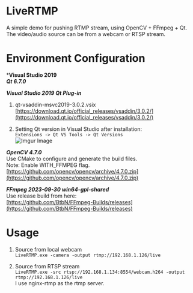 # LiveRTMP
A simple demo for pushing RTMP stream, using OpenCV + FFmpeg + Qt.  
The video/audio source can be from a webcam or RTSP stream.  
  
# Environment Configuration
***Visual Studio 2019**  
***Qt 6.7.0***  
  
***Visual Studio 2019 Qt Plug-in***  
1. qt-vsaddin-msvc2019-3.0.2.vsix  
[https://download.qt.io/official_releases/vsaddin/3.0.2/](https://download.qt.io/official_releases/vsaddin/3.0.2/)  

2. Setting Qt version in Visual Studio after installation:  
`Extensions -> Qt VS Tools -> Qt Versions`  
![Imgur Image](https://imgur.com/a/rJshcXF.jpg)  
  
***OpenCV 4.7.0***  
Use CMake to configure and generate the build files.  
Note: Enable WITH_FFMPEG flag.  
[https://github.com/opencv/opencv/archive/4.7.0.zip](https://github.com/opencv/opencv/archive/4.7.0.zip)  
  
***FFmpeg 2023-09-30 win64-gpl-shared***  
Use release build from here:  
[https://github.com/BtbN/FFmpeg-Builds/releases](https://github.com/BtbN/FFmpeg-Builds/releases)  
  
  
# Usage
1. Source from local webcam  
`LiveRTMP.exe -camera -output rtmp://192.168.1.126/live`  
  
2. Source from RTSP stream  
`LiveRTMP.exe -src rtsp://192.168.1.134:8554/webcam.h264 -output rtmp://192.168.1.126/live`  
I use nginx-rtmp as the rtmp server.  
  